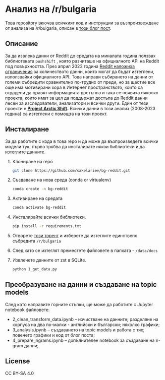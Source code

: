 # Анализ на /r/bulgaria
Това repository вкючва всичкият код и инструкции за възпроизвеждане от анализа на /r/bulgaria, описан в [този блог пост]([https://ivaylo.xyz](https://ivaylo.xyz/posts/2024-04-11-reddit-analysis/)).

## Описание
За да извлека данни от Reddit до средата на миналата година ползвах библиотеката `pushshift` , която разчиташе на официалното API на Reddit под повърхността.
През април 2023 година [Reddit наложиха ограничения](https://www.theverge.com/2023/4/18/23688463/reddit-developer-api-terms-change-monetization-ai) за количеството данни, които могат да бъдат изтеглени, използвайки официалното API. Това направи събирането на данни от големи събредити сравнително по-трудно от преди, но за щастие все още има мотивирани хора в Интернет пространството, които са отдадени да правят информацията достъпна и така се появиха няколко проекта, които имат за цел да поддържат достъпа до Reddit данни лесен за изследователи, анализатори и всички други. Един от тези проекти е **[Project Arctic Shift](https://github.com/ArthurHeitmann/arctic_shift).** Всички данни в този анализ (2008-2023 година) са изтеглени с помощта на този проект.

## Инсталиране

За да работите с кода в това repo и да може да възпроизведете всички модели тук, първо трябва да инсталирате някои библиотеки и да изтеглите данните.

1. Клониране на repo
   ```sh
   git clone https://github.com/sakelariev/bg-reddit.git
   ```
2. Създаване на нова среда (conda or virtualenv)
    ```sh
    conda create -n bg-reddit
    ```
3. Активиране на средата
    ```sh
    conda activate bg-reddit
    ```
3. Инсталирайте всички библиотеки.
   ```sh
   pip install -r requirements.txt
   ```
4. Отворете [този торент](https://academictorrents.com/details/56aa49f9653ba545f48df2e33679f014d2829c10) и изберете да изтеглите единствено събредита `/r/bulgaria`

5. След като се изтеглят преместете файловете в папката - `/data/docs`
   
6. Извлечете данните от zst в SQLite.
    ```sh
    python 1_get_data.py
    ```

## Преобразуване на данни и създаване на topic models
След като направите горните стъпки, ще може да работите с Jupyter notebook файловете:
* 2_clean_transform_data.ipynb – изчистване на данните; разделяне на корпуса на два по-малки - английски и български; няколко графики;
* 3_analysis.ipynb – създаването на topic models и работа с тях; повечето графики и код от блог поста;
* 4_prepare_ngrams.ipynb – допълнителен notebook за създаване на n-gram данни;


## License

 CC BY-SA 4.0

